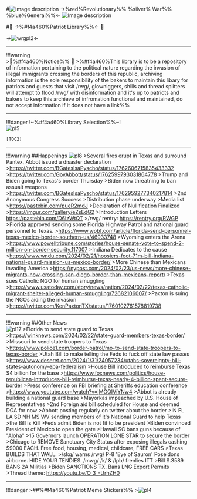 #![Image description](https://files.catbox.moe/wl2nau.png) ->%red%Revolutionary%% %silver% War%% %blue%General%%<- ![Image description](https://files.catbox.moe/wl2nau.png)  
  
#&#x1F4DC; ->%#f4a460%Patriot Library%%<- &#x1F4DC;

->![wrgpl2](https://files.catbox.moe/2ves79.jpg)<-
***
!!!warning  
    >&#x1F4DC;%#f4a460%Notice%% &#x1F4DC;
    >%#f4a460%This library is to be a repository of information pertaining to the political nature regarding the invasion of illegal immigrants crossing the borders of this republic, archiving information is the sole responsibility of the bakers to maintain this libary for patriots and guests that visit /rwg/, glowniggers, shills and thread splitters will attempt to flood /rwg/ with disinformation and it's up to patriots and bakers to keep this archieve of infromation functional and maintained, do not accept information if it does not have a link%%
***
!!!danger !~%#f4a460%Library Selection%%~!       
    ![pl5](https://files.catbox.moe/k005or.jpg)
    
    [TOC2]  
***
!!!warning
    ##Happenings 
     ![pl8](https://files.catbox.moe/jupzut.jpg)
    >Several fires erupt in Texas and surround Pantex, Abbot issued a disaster declaration
    >https://twitter.com/BGatesIsaPyscho/status/1762606715835433332
    >https://twitter.com/GovAbbott/status/1762599793031864778
    >Trump and Biden going to Texas's border Thursday
    >Biden now threatning to ban assualt weapons
    >https://twitter.com/BGatesIsaPyscho/status/1762959277340217814
    >2nd Anonymous Congress Success
    >Distribution phase underway
    >Media list
    >https://pastebin.com/pueR2mdJ
    >Declaration of Nullification Finalized
    >https://imgur.com/gallery/eZsEdG2
    >Introduction Letters https://pastebin.com/D6izWtQT
    >/rwg/ rentry: https://rentry.org/RWGP
    >Florida approved sending some Florida Highway Patrol and national guard personnel to Texas.
    >https://www.wpbf.com/article/florida-send-personnel-texas-mexico-border-southern-us/46933748 
    >Wyoming enters the Arena
    >https://www.powelltribune.com/stories/house-senate-vote-to-spend-2-million-on-border-security,117007
    >Indiana Dedicates to the cause
    >https://www.wndu.com/2024/02/21/hoosiers-foot-71m-bill-indiana-national-guard-mission-us-mexico-border/
    >More Chinese than Mexicans invading America
    >https://nypost.com/2024/02/23/us-news/more-chinese-migrants-now-crossing-san-diego-border-than-mexicans-report/
    >Texas sues Catholic NGO for human smuggling
    >https://www.usatoday.com/story/news/nation/2024/02/22/texas-catholic-migrant-shelter-alleged-human-smuggling/72682106007/
    >Paxton is suing the NGOs aiding the invasion
    >https://twitter.com/KenPaxtonTX/status/1760102761578819738
***
!!!warning 
    ##Other News  
    ![pl17](https://files.catbox.moe/37qvwh.jpg)
    >Florida to send state guard to Texas
    >https://winknews.com/2024/02/22/state-guard-members-texas-border/
    >Missouri to send state troopers to Texas
    >https://www.police1.com/border-patrol/mo-to-send-state-troopers-to-texas-border
    >Utah Bill to make telling the Feds to fuck off state law passes
    >https://www.deseret.com/2024/1/31/24057234/utahs-sovereignty-bill-states-autonomy-epa-federalism
    >House Bill introduced to reimburse Texas $4 billion for the base
    >https://www.foxnews.com/politics/house-republican-introduces-bill-reimburse-texas-nearly-4-billion-spent-secure-border
    >Press conference on FBI briefing at Sheriffs education conference
    >https://www.youtube.com/watch?v=jMGQIViYNw4 
    >Abbot is already building a national guard base
    >Mayorkas impeached by U.S. House of Representatives
    >2nd Foreign aid bill scheduled for House and deemed DOA for now
    >Abbott posting regularly on twitter about the border
    >IN FL LA SD NH MS WV sending members of it's National Guard to help Texas
    >the Bill is Kill
    >Feds admit Biden is not fit to be president
    >Biden convinced President of Mexico to open the gate
    >Hawaii SC bans guns because of "Aloha"
    >15 Governors launch OPERATION LONE STAR to secure the border
    >Chicago to REMOVE Sanctuary City Status after exposing illegals cashing $9000 EACH. Free food, housing, medical, childcare, FREE CARS
    >Texas BUILDS THAT WALL.
    >/skg/ warns /rwg/ P-8 'Eye of Sauron' Poseidons airborne. HIDE YOUR TENDIES. /mwg/ /k/ & /lpb/ frenlies ITT
    >Bill S.3589 BANS 2A Militias
    >Biden SANCTIONS TX. Bans LNG Export Permits
    >Thread theme: https://youtu.be/O_3_-UrhZH0
***
!!!danger
    >##%#f4a460%Patriot Meme Stickers%%
    >![pl4](https://files.catbox.moe/tbq6rv.jpg)